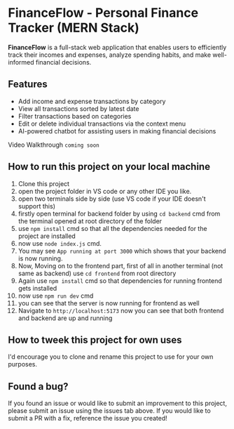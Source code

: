# FinanceFlow - Personal Finance Tracker (MERN Stack)

**FinanceFlow** is a full-stack web application that enables users to efficiently track their incomes and expenses, analyze spending habits, and make well-informed financial decisions.

## Features
- Add income and expense transactions by category
- View all transactions sorted by latest date
- Filter transactions based on categories
- Edit or delete individual transactions via the context menu
- AI-powered chatbot for assisting users in making financial decisions


Video Walkthrough 
`coming soon`

## How to run this project on your local machine
1. Clone this project
2. open the project folder in VS code or any other IDE you like.
3. open two terminals side by side (use VS code if your IDE doesn't support this)
4. firstly open terminal for backend folder by using `cd backend` cmd from the terminal opened at root directory of the folder
5. use `npm install` cmd so that all the dependencies needed for the project are installed
6. now use `node index.js` cmd.
7. You may see `App running at port 3000` which shows that your backend is now running.
8. Now, Moving on to the frontend part, first of all in another terminal (not same as backend) use `cd frontend` from root directory
9. Again use `npm install` cmd so that dependencies for running frontend gets installed
10. now use `npm run dev` cmd
11. you  can see that the server is now running for frontend as well
12. Navigate to `http://localhost:5173` now you can see that both frontend and backend are up and running


## How to tweek this project for own uses
I'd encourage you to clone and rename this project to use for your own purposes.

## Found a bug?
If you found an issue or would like to submit an improvement to this project, please submit an issue using the issues tab above. If you would like to submit a PR with a fix, reference the issue you created!